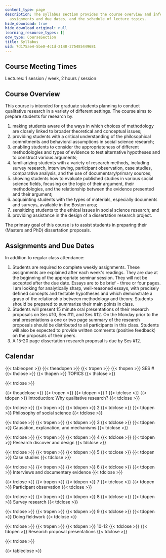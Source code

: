 ```yaml
---
content_type: page
description: The syllabus section provides the course overview and information about
  assignments and due dates, and the schedule of lecture topics.
hide_download: true
hide_download_original: null
learning_resource_types: []
ocw_type: CourseSection
title: Syllabus
uid: 7d175ae4-5be0-4c1d-2140-275485449681
---
```


Course Meeting Times
--------------------

Lectures: 1 session / week, 2 hours / session

Course Overview
---------------

This course is intended for graduate students planning to conduct qualitative research in a variety of different settings. The course aims to prepare students for research by:

1.  making students aware of the ways in which choices of methodology are closely linked to broader theoretical and conceptual issues;
2.  providing students with a critical understanding of the philosophical commitments and behavioral assumptions in social science research;
3.  enabling students to consider the appropriateness of different methodologies and types of evidence to test alternative hypotheses and to construct various arguments;
4.  familiarizing students with a variety of research methods, including survey research, interviewing, participant observation, case studies, comparative analysis, and the use of documentary/primary sources;
5.  showing students how to evaluate published studies in various social science fields, focusing on the logic of their argument, their methodologies, and the relationship between the evidence presented and their argument;
6.  acquainting students with the types of materials, especially documents and surveys, available in the Boston area;
7.  sensitizing students to the ethical issues in social science research; and
8.  providing assistance in the design of a dissertation research project.

The primary goal of this course is to assist students in preparing their (Masters and PhD) dissertation proposals.

Assignments and Due Dates
-------------------------

In addition to regular class attendance:

1.  Students are required to complete weekly assignments. These assignments are explained after each week's readings. They are due at the beginning of the appropriate seminar session. They will not be accepted after the due date. Essays are to be brief - three or four pages. I am looking for analytically sharp, well-reasoned essays, with precisely defined concepts and testable hypotheses and which demonstrate a grasp of the relationship between methodology and theory. Students should be prepared to summarize their main points in class.
2.  Students will present 15 minute oral presentations of their research proposals on Ses #10, Ses #11, and Ses #12. On the Monday prior to the oral presentations a one or two page summary of the research proposals should be distributed to all participants in this class. Students will also be expected to provide written comments (positive feedback) on the proposals of their peers.
3.  A 15-20 page dissertation research proposal is due by Ses #12.

Calendar
--------

{{< tableopen >}}
{{< theadopen >}}
{{< tropen >}}
{{< thopen >}}
SES #
{{< thclose >}}
{{< thopen >}}
TOPICS
{{< thclose >}}

{{< trclose >}}

{{< theadclose >}}
{{< tropen >}}
{{< tdopen >}}
1
{{< tdclose >}}
{{< tdopen >}}
Introduction: Why qualitative research?
{{< tdclose >}}

{{< trclose >}}
{{< tropen >}}
{{< tdopen >}}
2
{{< tdclose >}}
{{< tdopen >}}
Philosophy of social science
{{< tdclose >}}

{{< trclose >}}
{{< tropen >}}
{{< tdopen >}}
3
{{< tdclose >}}
{{< tdopen >}}
Causation, explanation, and mechanisms
{{< tdclose >}}

{{< trclose >}}
{{< tropen >}}
{{< tdopen >}}
4
{{< tdclose >}}
{{< tdopen >}}
Research discover and design
{{< tdclose >}}

{{< trclose >}}
{{< tropen >}}
{{< tdopen >}}
5
{{< tdclose >}}
{{< tdopen >}}
Case studies
{{< tdclose >}}

{{< trclose >}}
{{< tropen >}}
{{< tdopen >}}
6
{{< tdclose >}}
{{< tdopen >}}
Interviews and documentary evidence
{{< tdclose >}}

{{< trclose >}}
{{< tropen >}}
{{< tdopen >}}
7
{{< tdclose >}}
{{< tdopen >}}
Participant observation
{{< tdclose >}}

{{< trclose >}}
{{< tropen >}}
{{< tdopen >}}
8
{{< tdclose >}}
{{< tdopen >}}
Survey research
{{< tdclose >}}

{{< trclose >}}
{{< tropen >}}
{{< tdopen >}}
9
{{< tdclose >}}
{{< tdopen >}}
Doing fieldwork
{{< tdclose >}}

{{< trclose >}}
{{< tropen >}}
{{< tdopen >}}
10-12
{{< tdclose >}}
{{< tdopen >}}
Research proposal presentations
{{< tdclose >}}

{{< trclose >}}

{{< tableclose >}}
